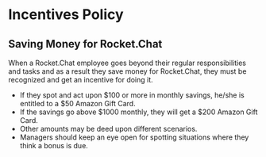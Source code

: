 # Incentives Policy

## Saving Money for Rocket.Chat

When a Rocket.Chat employee goes beyond their regular responsibilities and tasks and as a result they save money for Rocket.Chat, they must be recognized and get an incentive for doing it.

* If they spot and act upon $100 or more in monthly savings, he/she is entitled to a $50 Amazon Gift Card.
* If the savings go above $1000 monthly, they will get a $200 Amazon Gift Card.
* Other amounts may be deed upon different scenarios.
* Managers should keep an eye open for spotting situations where they think a bonus is due.

